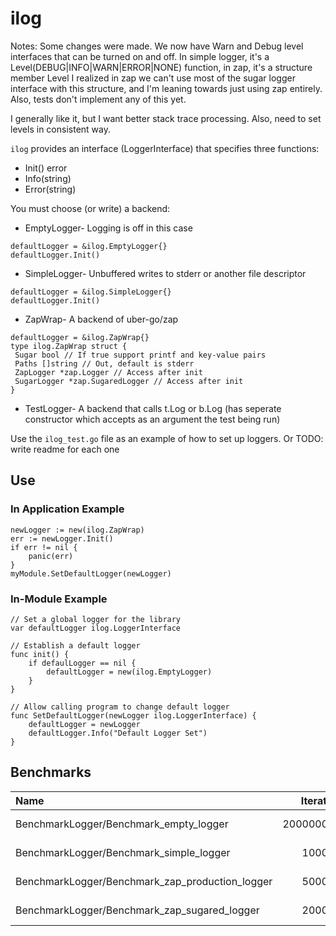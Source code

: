 # ilog

Notes: Some changes were made. We now have Warn and Debug level interfaces that can be turned on and off.
In simple logger, it's a Level(DEBUG|INFO|WARN|ERROR|NONE) function, in zap, it's a structure member Level
I realized in zap we can't use most of the sugar logger interface with this structure, and I'm leaning towards just using
zap entirely. Also, tests don't implement any of this yet.

I generally like it, but I want better stack trace processing. Also, need to set levels in consistent way.

`ilog` provides an interface (LoggerInterface) that specifies three functions:
* Init() error
* Info(string)
* Error(string)

You must choose (or write) a backend:

* EmptyLogger- Logging is off in this case
```
defaultLogger = &ilog.EmptyLogger{}
defaultLogger.Init()
```
* SimpleLogger- Unbuffered writes to stderr or another file descriptor
```
defaultLogger = &ilog.SimpleLogger{}
defaultLogger.Init()
```
* ZapWrap- A backend of uber-go/zap
```
defaultLogger = &ilog.ZapWrap{}
type ilog.ZapWrap struct { 
 Sugar bool // If true support printf and key-value pairs
 Paths []string // Out, default is stderr
 ZapLogger *zap.Logger // Access after init
 SugarLogger *zap.SugaredLogger // Access after init
}
```
* TestLogger- A backend that calls t.Log or b.Log (has seperate constructor which accepts as an argument the test being run)

Use the `ilog_test.go` file as an example of how to set up loggers. Or TODO: write readme for each one

## Use

### In Application Example
```
newLogger := new(ilog.ZapWrap)
err := newLogger.Init()
if err != nil {
	panic(err)
}
myModule.SetDefaultLogger(newLogger)
```

### In-Module Example
```
// Set a global logger for the library
var defaultLogger ilog.LoggerInterface

// Establish a default logger
func init() {
	if defaulLogger == nil {
		defaultLogger = new(ilog.EmptyLogger)
	}
}

// Allow calling program to change default logger
func SetDefaultLogger(newLogger ilog.LoggerInterface) {
	defaultLogger = newLogger
	defaultLogger.Info("Default Logger Set")
}
```

## Benchmarks


| Name                                            |Iterations   |Speed			 |Memory	 |Allocs      |
|:----------------------------------------------- | -----------:| ----------:| -------:| ----------:|
| BenchmarkLogger/Benchmark_empty_logger					|2000000000	  |0.64 ns/op	 |0 B/op	 |0 allocs/op	|
| BenchmarkLogger/Benchmark_simple_logger					|1000000			|1166 ns/op	 |0 B/op	 |0 allocs/op	|
| BenchmarkLogger/Benchmark_zap_production_logger	|5000000			|308 ns/op	 |2 B/op	 |0 allocs/op	|
| BenchmarkLogger/Benchmark_zap_sugared_logger		|2000000			|611 ns/op	 |50 B/op	 |2 allocs/op	|

